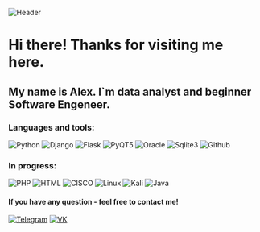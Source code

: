 ![Header](https://github.com/leucochloris/leucochloris/blob/main/assets/code.gif)

# Hi there! Thanks for visiting me here.
## My name is Alex. I\`m data analyst and beginner Software Engeneer.
### Languages and tools: 
![Python](https://img.shields.io/badge/-Python-brightgreen?style=plastic&logo=Python) 
![Django](https://img.shields.io/badge/-Django-green?style=plastic&logo=Django)
![Flask](https://img.shields.io/badge/-Flask-orange?style=plastic&logo=Flask) 
![PyQT5](https://img.shields.io/badge/-PyQT5-yellowgreen?style=plastic&logo=Python) 
![Oracle](https://img.shields.io/badge/-SQL-yellow?style=plastic&logo=Oracle) 
![Sqlite3](https://img.shields.io/badge/-Sqlite3-red?style=plastic&logo=Oracle)
![Github](https://img.shields.io/badge/-Github-lightgrey?style=plastic&logo=Github)
### In progress:
![PHP](https://img.shields.io/badge/-PHP-success?style=plastic&logo=PHP)
![HTML](https://img.shields.io/badge/-HTML5-important?style=plastic&logo=HTML5)
![CISCO](https://img.shields.io/badge/-CISCO-black?style=plastic&logo=CISCO)
![Linux](https://img.shields.io/badge/-Linux-critical?style=plastic&logo=linux)
![Kali](https://img.shields.io/badge/-Kali-critical?style=plastic&logo=linux)
![Java](https://img.shields.io/badge/-Java-blueviolet?style=plastic&logo=Java)

#### If you have any question - feel free to contact me! 
[![Telegram](https://img.shields.io/badge/-Telegram-black?style=plastic&logo=Telegram)](https://t.me/leucochloris)
[![VK](https://img.shields.io/badge/-VK-black?style=plastic&logo=VK)](https://vk.com/funnymanalex)
